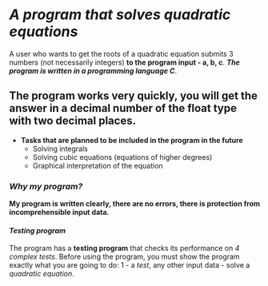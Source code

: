 # _A program that solves quadratic equations_
A user who wants to get the roots of a quadratic equation submits 3 numbers (not necessarily integers) __to the program input - a, b, с__.
___The program is written in a programming language C___.
## The program works very quickly, you will get the answer in a decimal number of the float type with two decimal places.
* __Tasks that are planned to be included in the program in the future__
  * Solving integrals
  * Solving cubic equations (equations of higher degrees)
  * Graphical interpretation of the equation
### _Why my program?_
__My program is written clearly, there are no errors, there is protection from incomprehensible input data.__
#### _Testing program_
The program has a __testing program__ that checks its performance on _4 complex tests_. Before using the program, you must show the program exactly what you are going to do: 1 - a _test_, any other input data - solve a _quadratic equation_.


